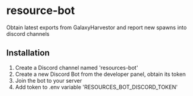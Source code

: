 # resource-bot

Obtain latest exports from GalaxyHarvestor and report new spawns into discord channels


## Installation

1. Create a Discord channel named 'resources-bot'
2. Create a new Discord Bot from the developer panel, obtain its token
3. Join the bot to your server
3. Add token to \.env variable 'RESOURCES_BOT_DISCORD_TOKEN'
